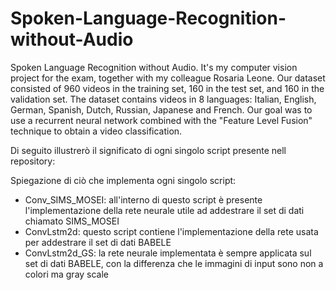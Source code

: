 # Spoken-Language-Recognition-without-Audio
Spoken Language Recognition without Audio. It's my computer vision project for the exam, together with my colleague Rosaria Leone. Our dataset consisted of 960 videos in the training set, 160 in the test set, and 160 in the validation set. The dataset contains videos in 8 languages: Italian, English, German, Spanish, Dutch, Russian, Japanese and French. Our goal was to use a recurrent neural network combined with the "Feature Level Fusion" technique to obtain a video classification.

Di seguito illustrerò il significato di ogni singolo script presente nell repository:

Spiegazione di ciò che implementa ogni singolo script:

* Conv_SIMS_MOSEI: all'interno di questo script è presente l'implementazione della rete neurale utile ad addestrare il set di dati chiamato SIMS_MOSEI
* ConvLstm2d: questo script contiene l'implementazione della rete usata per addestrare il set di dati BABELE
* ConvLstm2d_GS: la rete neurale implementata è sempre applicata sul set di dati BABELE, con la differenza che le immagini di input sono non a colori ma gray scale








